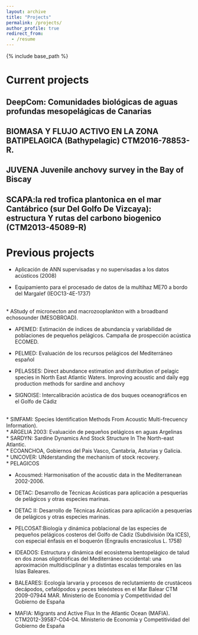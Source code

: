```yaml
---
layout: archive
title: "Projects"
permalink: /projects/
author_profile: true
redirect_from:
  - /resume
---
```


{% include base_path %}





Current projects
======

DeepCom: Comunidades biológicas de aguas profundas mesopelágicas de Canarias <br/>
------


BIOMASA Y FLUJO ACTIVO EN LA ZONA BATIPELAGICA (Bathypelagic) CTM2016-78853-R. 
------

JUVENA Juvenile anchovy survey in the Bay of Biscay
------

SCAPA:la red trofica plantonica en el mar Cantábrico (sur Del Golfo De Vizcaya): estructura Y rutas del carbono biogenico (CTM2013-45089-R)
------



Previous projects
======
 
 * Aplicación de ANN supervisadas y no supervisadas a los datos acústicos (2008)

 * Equipamiento para el procesado de datos de la multihaz ME70 a bordo del Margalef (IEOC13-4E-1737) 
<br/>
 * AStudy of micronecton and macrozooplankton with a broadband echosounder (MESOBROAD).

 * APEMED: Estimación de índices de abundancia y variabilidad de poblaciones de pequeños pelágicos. Campaña de prospección acústica ECOMED.

 * PELMED: Evaluación de los recursos pelágicos del Mediterráneo español

 * PELASSES: Direct abundance estimation and distribution of pelagic species in North East Atlantic Waters. Improving acoustic and daily egg production   methods for sardine and anchovy

 * SIGNOISE: Intercalibración acústica de dos buques oceanográficos en el Golfo de Cádiz
<br/>
 * SIMFAMI: Species Identification Methods From Acoustic Multi-frecuency Information).
<br/>
 * ARGELIA 2003: Evaluación de pequeños pelágicos en aguas Argelinas      
<br/>
 * SARDYN: Sardine Dynamics And Stock Structure In The North-east Atlantic.  
<br/>
 * ECOANCHOA, Gobiernos del Pais Vasco, Cantabria, Asturias y Galicia.  
           <br/>
 * UNCOVER: UNderstanding the mechanism of stock recovery.
              <br/>
 * PELAGICOS 

 * Acousmed: Harmonisation of the acoustic data in the Mediterranean 2002-2006.
              <br/>
 * DETAC: Desarrollo de Técnicas Acústicas para aplicación a pesquerías de pelágicos y otras especies marinas.
            <br/>
 * DETAC II: Desarrollo de Técnicas Acústicas para aplicación a pesquerías de pelágicos y otras especies marinas.
                           <br/>
 * PELCOSAT:Biología y dinámica poblacional de las especies de pequeños
pelágicos costeros del Golfo de Cádiz
(Subdivisión IXa ICES), con especial énfasis en el boquerón (Engraulis encrasicolus L. 1758)
                            <br/>
 * IDEADOS: Estructura y dinámica del ecosistema bentopelágico de talud
en dos zonas oligotróficas del Mediterráneo occidental: una
aproximación multidisciplinar y a distintas escalas temporales en
las Islas Baleares.

  
* BALEARES: Ecología larvaria y procesos de reclutamiento de
crustáceos decápodos, cefalópodos y peces teleósteos en el Mar
Balear CTM 2009-07944 MAR.  Ministerio de
Economía y Competitividad del Gobierno de España
           <br/>
* MAFIA: Migrants and Active Flux In the Atlantic Ocean (MAFIA). CTM2012-39587-C04-04. Ministerio de
Economía y Competitividad del Gobierno de España
<br/>

